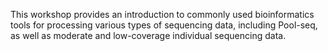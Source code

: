 This workshop provides an introduction to commonly used bioinformatics tools for processing various types of sequencing data, including Pool-seq, as well as moderate and low-coverage individual sequencing data.
